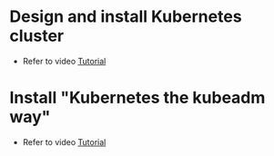 # Design and install Kubernetes cluster
- Refer to video [Tutorial](https://www.udemy.com/course/certified-kubernetes-administrator-with-practice-tests/learn/lecture/22499064#content)

# Install "Kubernetes the kubeadm way"
- Refer to video [Tutorial](https://www.udemy.com/course/certified-kubernetes-administrator-with-practice-tests/learn/lecture/22499064#content)
